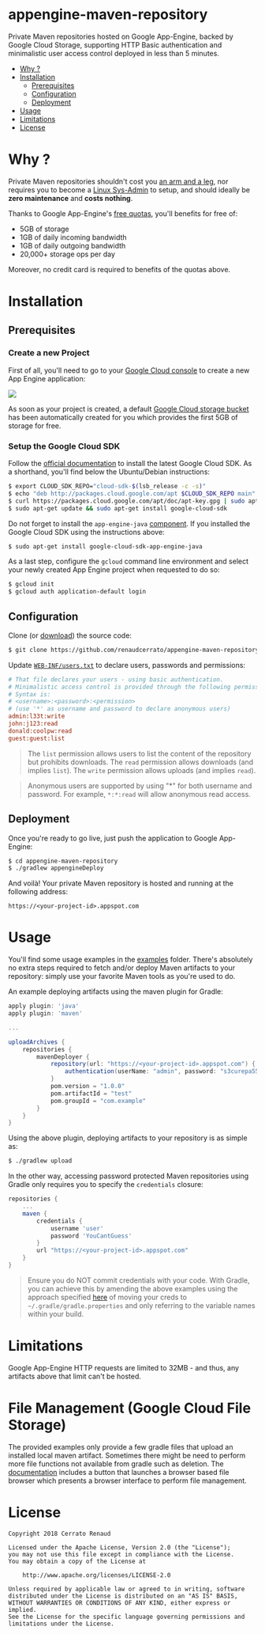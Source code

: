 # appengine-maven-repository

Private Maven repositories hosted on Google App-Engine, backed by Google Cloud Storage, supporting HTTP Basic authentication and minimalistic user access control deployed in less than 5 minutes.

   * [Why ?](#why-)
   * [Installation](#installation)
      * [Prerequisites](#prerequisites)
      * [Configuration](#configuration)
      * [Deployment](#deployment)
   * [Usage](#usage)
   * [Limitations](#limitations)
   * [License](#license)
   
# Why ?

Private Maven repositories shouldn't cost you [an arm and a leg](https://www.cloudrepo.io/pricing.html), nor requires you to become a [Linux Sys-Admin](https://inthecheesefactory.com/blog/how-to-setup-private-maven-repository/en) to setup, and should ideally be **zero maintenance** and **costs nothing**.

Thanks to Google App-Engine's [free quotas](https://cloud.google.com/appengine/docs/quotas), you'll benefits for free of:

* 5GB of storage
* 1GB of daily incoming bandwidth
* 1GB of daily outgoing bandwidth
* 20,000+ storage ops per day

Moreover, no credit card is required to benefits of the quotas above.

# Installation

## Prerequisites

### Create a new Project
First of all, you'll need to go to your [Google Cloud console](https://console.cloud.google.com/projectselector/appengine/create?lang=java&st=true) to create a new App Engine application: 

![](https://i.imgur.com/SD1WwP3.png)

As soon as your project is created, a default [Google Cloud storage bucket](https://console.cloud.google.com/storage/browser) has been automatically created for you which provides the first 5GB of storage for free.

### Setup the Google Cloud SDK

Follow the [official documentation](https://cloud.google.com/sdk/docs/) to install the latest Google Cloud SDK. As a shorthand, you'll find below the Ubuntu/Debian instructions:


```bash
$ export CLOUD_SDK_REPO="cloud-sdk-$(lsb_release -c -s)"
$ echo "deb http://packages.cloud.google.com/apt $CLOUD_SDK_REPO main" | sudo tee -a /etc/apt/sources.list.d/google-cloud-sdk.list
$ curl https://packages.cloud.google.com/apt/doc/apt-key.gpg | sudo apt-key add -
$ sudo apt-get update && sudo apt-get install google-cloud-sdk
```

Do not forget to install the `app-engine-java` [component](https://cloud.google.com/sdk/docs/components#external_package_managers). If you installed the Google Cloud SDK using the instructions above:

```bash
$ sudo apt-get install google-cloud-sdk-app-engine-java
```

As a last step, configure the `gcloud` command line environment and select your newly created App Engine project when requested to do so:

```bash
$ gcloud init
$ gcloud auth application-default login
```

## Configuration

Clone (or [download](https://github.com/renaudcerrato/appengine-maven-repository/archive/master.zip)) the source code:

```bash
$ git clone https://github.com/renaudcerrato/appengine-maven-repository.git
```

Update [`WEB-INF/users.txt`](src/main/webapp/WEB-INF/users.txt) to declare users, passwords and permissions:

```ini
# That file declares your users - using basic authentication.
# Minimalistic access control is provided through the following permissions: write, read, or list.
# Syntax is:
# <username>:<password>:<permission>
# (use '*' as username and password to declare anonymous users)
admin:l33t:write
john:j123:read
donald:coolpw:read
guest:guest:list
```
> The `list` permission allows users to list the content of the repository but prohibits downloads. The `read` permission allows downloads (and implies `list`). The `write` permission allows uploads (and implies `read`).

> Anonymous users are supported by using "*" for both username and password. For example, `*:*:read` will allow anonymous read access. 

## Deployment

Once you're ready to go live, just push the application to Google App-Engine:

```bash
$ cd appengine-maven-repository
$ ./gradlew appengineDeploy
```

And voilà! Your private Maven repository is hosted and running at the following address:

`https://<your-project-id>.appspot.com`

# Usage

You'll find some usage examples in the [examples](examples) folder. There's absolutely no extra steps required to fetch and/or deploy Maven artifacts to your repository: simply use your favorite Maven tools as you're used to do. 

An example deploying artifacts using the maven plugin for Gradle:

```gradle
apply plugin: 'java'
apply plugin: 'maven'

...

uploadArchives {
    repositories {
        mavenDeployer {
            repository(url: "https://<your-project-id>.appspot.com") {
                authentication(userName: "admin", password: "s3curepa55w0rd")
            }
            pom.version = "1.0.0"
            pom.artifactId = "test"
            pom.groupId = "com.example"
        }
    }
}
```

Using the above plugin, deploying artifacts to your repository is as simple as:

```bash
$ ./gradlew upload
```

In the other way, accessing password protected Maven repositories using Gradle only requires you to specify the `credentials` closure:

```gradle
repositories {
    ...
    maven {
        credentials {
            username 'user'
            password 'YouCantGuess'
        }
        url "https://<your-project-id>.appspot.com"
    }
}
```

> Ensure you do NOT commit credentials with your code. With Gradle, you can achieve this by amending the above examples using the approach specified [here](http://stackoverflow.com/a/12751665/752167) of moving your creds to `~/.gradle/gradle.properties` and only referring to the variable names within your build.

# Limitations

Google App-Engine HTTP requests are limited to 32MB - and thus, any artifacts above that limit can't be hosted.

# File Management (Google Cloud File Storage)

The provided examples only provide a few gradle files that upload an installed local maven artifact. Sometimes there might be need to perform more file functions not available from gradle such as deletion.
The [documentation](https://cloud.google.com/storage/docs/uploading-objects) includes a button that launches a browser based file browser which presents a browser interface to perform file management.

# License

```
Copyright 2018 Cerrato Renaud

Licensed under the Apache License, Version 2.0 (the "License");
you may not use this file except in compliance with the License.
You may obtain a copy of the License at

    http://www.apache.org/licenses/LICENSE-2.0

Unless required by applicable law or agreed to in writing, software
distributed under the License is distributed on an "AS IS" BASIS,
WITHOUT WARRANTIES OR CONDITIONS OF ANY KIND, either express or implied.
See the License for the specific language governing permissions and
limitations under the License.
```
